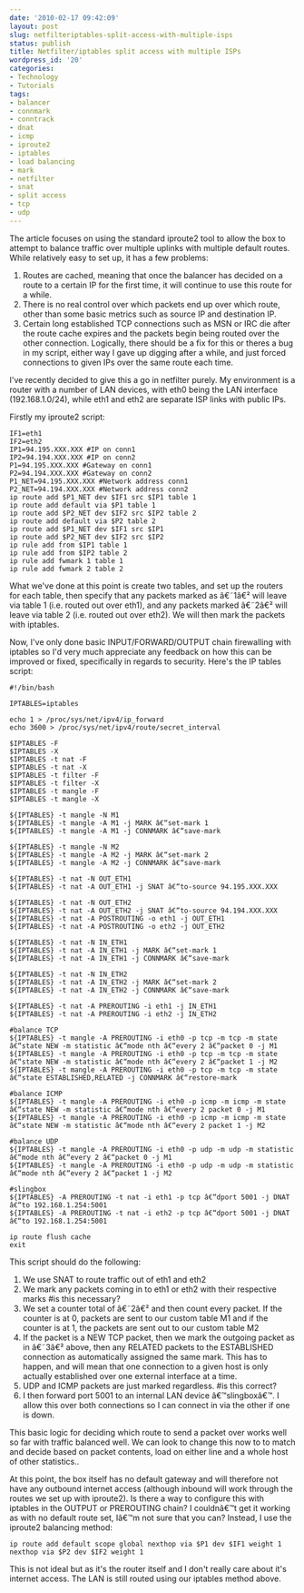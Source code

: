 ```yaml
---
date: '2010-02-17 09:42:09'
layout: post
slug: netfilteriptables-split-access-with-multiple-isps
status: publish
title: Netfilter/iptables split access with multiple ISPs
wordpress_id: '20'
categories:
- Technology
- Tutorials
tags:
- balancer
- connmark
- conntrack
- dnat
- icmp
- iproute2
- iptables
- load balancing
- mark
- netfilter
- snat
- split access
- tcp
- udp
---
```


The article focuses on using the standard iproute2 tool to allow the box to attempt to balance traffic over multiple uplinks with multiple default routes. While relatively easy to set up, it has a few problems:

   1. Routes are cached, meaning that once the balancer has decided on a route to a certain IP for the first time, it will continue to use this route for a while.
   2. There is no real control over which packets end up over which route, other than some basic metrics such as source IP and destination IP.
   3. Certain long established TCP connections such as MSN or IRC die after the route cache expires and the packets begin being routed over the other connection. Logically, there should be a fix for this or theres a bug in my script, either way I gave up digging after a while, and just forced connections to given IPs over the same route each time.

I've recently decided to give this a go in netfilter purely. My environment is a router with a number of LAN devices, with eth0 being the LAN interface (192.168.1.0/24), while eth1 and eth2 are separate ISP links with public IPs.

Firstly my iproute2 script:



    
    IF1=eth1
    IF2=eth2
    IP1=94.195.XXX.XXX #IP on conn1
    IP2=94.194.XXX.XXX #IP on conn2
    P1=94.195.XXX.XXX #Gateway on conn1
    P2=94.194.XXX.XXX #Gateway on conn2
    P1_NET=94.195.XXX.XXX #Network address conn1
    P2_NET=94.194.XXX.XXX #Network address conn2
    ip route add $P1_NET dev $IF1 src $IP1 table 1
    ip route add default via $P1 table 1
    ip route add $P2_NET dev $IF2 src $IP2 table 2
    ip route add default via $P2 table 2
    ip route add $P1_NET dev $IF1 src $IP1
    ip route add $P2_NET dev $IF2 src $IP2
    ip rule add from $IP1 table 1
    ip rule add from $IP2 table 2
    ip rule add fwmark 1 table 1
    ip rule add fwmark 2 table 2



What we've done at this point is create two tables, and set up the routers for each table, then specify that any packets marked as â€˜1â€² will leave via table 1 (i.e. routed out over eth1), and any packets marked â€˜2â€² will leave via table 2 (i.e. routed out over eth2). We will then mark the packets with iptables.

Now, I've only done basic INPUT/FORWARD/OUTPUT chain firewalling with iptables so I'd very much appreciate any feedback on how this can be improved or fixed, specifically in regards to security. Here's the IP tables script:


    
    #!/bin/bash
    
    IPTABLES=iptables
    
    echo 1 > /proc/sys/net/ipv4/ip_forward
    echo 3600 > /proc/sys/net/ipv4/route/secret_interval
    
    $IPTABLES -F
    $IPTABLES -X
    $IPTABLES -t nat -F
    $IPTABLES -t nat -X
    $IPTABLES -t filter -F
    $IPTABLES -t filter -X
    $IPTABLES -t mangle -F
    $IPTABLES -t mangle -X
    
    ${IPTABLES} -t mangle -N M1
    ${IPTABLES} -t mangle -A M1 -j MARK â€“set-mark 1
    ${IPTABLES} -t mangle -A M1 -j CONNMARK â€“save-mark
    
    ${IPTABLES} -t mangle -N M2
    ${IPTABLES} -t mangle -A M2 -j MARK â€“set-mark 2
    ${IPTABLES} -t mangle -A M2 -j CONNMARK â€“save-mark
    
    ${IPTABLES} -t nat -N OUT_ETH1
    ${IPTABLES} -t nat -A OUT_ETH1 -j SNAT â€“to-source 94.195.XXX.XXX
    
    ${IPTABLES} -t nat -N OUT_ETH2
    ${IPTABLES} -t nat -A OUT_ETH2 -j SNAT â€“to-source 94.194.XXX.XXX
    ${IPTABLES} -t nat -A POSTROUTING -o eth1 -j OUT_ETH1
    ${IPTABLES} -t nat -A POSTROUTING -o eth2 -j OUT_ETH2
    
    ${IPTABLES} -t nat -N IN_ETH1
    ${IPTABLES} -t nat -A IN_ETH1 -j MARK â€“set-mark 1
    ${IPTABLES} -t nat -A IN_ETH1 -j CONNMARK â€“save-mark
    
    ${IPTABLES} -t nat -N IN_ETH2
    ${IPTABLES} -t nat -A IN_ETH2 -j MARK â€“set-mark 2
    ${IPTABLES} -t nat -A IN_ETH2 -j CONNMARK â€“save-mark
    
    ${IPTABLES} -t nat -A PREROUTING -i eth1 -j IN_ETH1
    ${IPTABLES} -t nat -A PREROUTING -i eth2 -j IN_ETH2
    
    #balance TCP
    ${IPTABLES} -t mangle -A PREROUTING -i eth0 -p tcp -m tcp -m state â€“state NEW -m statistic â€“mode nth â€“every 2 â€“packet 0 -j M1
    ${IPTABLES} -t mangle -A PREROUTING -i eth0 -p tcp -m tcp -m state â€“state NEW -m statistic â€“mode nth â€“every 2 â€“packet 1 -j M2
    ${IPTABLES} -t mangle -A PREROUTING -i eth0 -p tcp -m tcp -m state â€“state ESTABLISHED,RELATED -j CONNMARK â€“restore-mark
    
    #balance ICMP
    ${IPTABLES} -t mangle -A PREROUTING -i eth0 -p icmp -m icmp -m state â€“state NEW -m statistic â€“mode nth â€“every 2 packet 0 -j M1
    ${IPTABLES} -t mangle -A PREROUTING -i eth0 -p icmp -m icmp -m state â€“state NEW -m statistic â€“mode nth â€“every 2 packet 1 -j M2
    
    #balance UDP
    ${IPTABLES} -t mangle -A PREROUTING -i eth0 -p udp -m udp -m statistic â€“mode nth â€“every 2 â€“packet 0 -j M1
    ${IPTABLES} -t mangle -A PREROUTING -i eth0 -p udp -m udp -m statistic â€“mode nth â€“every 2 â€“packet 1 -j M2
    
    #slingbox
    ${IPTABLES} -A PREROUTING -t nat -i eth1 -p tcp â€“dport 5001 -j DNAT â€“to 192.168.1.254:5001
    ${IPTABLES} -A PREROUTING -t nat -i eth2 -p tcp â€“dport 5001 -j DNAT â€“to 192.168.1.254:5001
    
    ip route flush cache
    exit



This script should do the following:

   1. We use SNAT to route traffic out of eth1 and eth2
   2. We mark any packets coming in to eth1 or eth2 with their respective marks #is this necessary?
   3. We set a counter total of â€˜2â€² and then count every packet. If the counter is at 0, packets are sent to our custom table M1 and if the counter is at 1, the packets are sent out to our custom table M2
   4. If the packet is a NEW TCP packet, then we mark the outgoing packet as in â€˜3â€² above, then any RELATED packets to the ESTABLISHED connection as automatically assigned the same mark. This has to happen, and will mean that one connection to a given host is only actually established over one external interface at a time.
   5. UDP and ICMP packets are just marked regardless. #is this correct?
   6. I then forward port 5001 to an internal LAN device â€™slingboxâ€™. I allow this over both connections so I can connect in via the other if one is down.

This basic logic for deciding which route to send a packet over works well so far with traffic balanced well. We can look to change this now to to match and decide based on packet contents, load on either line and a whole host of other statistics..

At this point, the box itself has no default gateway and will therefore not have any outbound internet access (although inbound will work through the routes we set up with iproute2). Is there a way to configure this with iptables in the OUTPUT or PREROUTING chain? I couldnâ€™t get it working as with no default route set, Iâ€™m not sure that you can? Instead, I use the iproute2 balancing method:


    
    ip route add default scope global nexthop via $P1 dev $IF1 weight 1 nexthop via $P2 dev $IF2 weight 1



This is not ideal but as it's the router itself and I don't really care about it's internet access. The LAN is still routed using our iptables method above.

